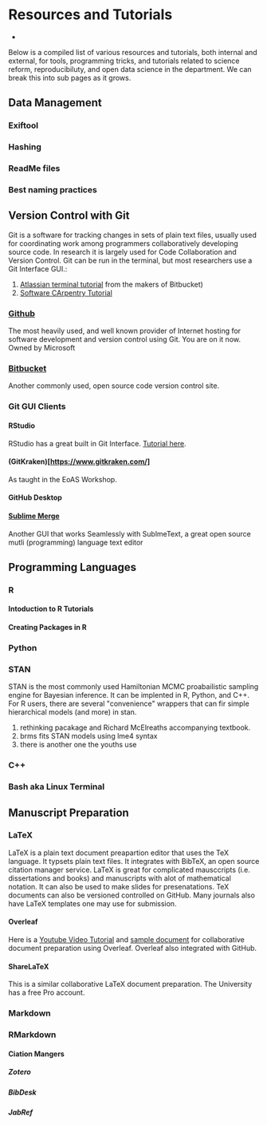 # Resources and Tutorials
*
Below is a compiled list of various resources and tutorials, both internal and external, for tools, programming tricks, and tutorials related to science reform, reproducibiluty, and open data science in the department.
We can break this into sub pages as it grows.
## Data Management
### Exiftool
### Hashing
### ReadMe files
### Best naming practices
## Version Control with Git
Git is a software for tracking changes in sets of plain text files, usually used for coordinating work among programmers collaboratively developing source code. 
In research it is largely used for Code Collaboration and Version Control.
Git can be run in the terminal, but most researchers use a Git Interface GUI.:
1. [Atlassian terminal tutorial](https://www.atlassian.com/git) from the makers of Bitbucket)
2. [Software CArpentry Tutorial](https://swcarpentry.github.io/git-novice/)

### [Github](https://github.com/)
The most heavily used, and well known provider of Internet hosting for software development and version control using Git. You are on it now. Owned by Microsoft
### [Bitbucket](https://bitbucket.org/)
Another commonly used, open source code version control site.
### Git GUI Clients
#### RStudio
RStudio has a great built in Git Interface. [Tutorial here](https://happygitwithr.com/).
#### (GitKraken)[https://www.gitkraken.com/]
As taught in the EoAS Workshop.
#### GitHub Desktop
#### [Sublime Merge](https://www.sublimemerge.com/)
Another GUI that works Seamlessly with SublmeText, a great open source mutli (programming) language text editor



## Programming Languages
### R
#### Intoduction to R Tutorials
#### Creating Packages in R
### Python
### STAN
STAN is the most commonly used Hamiltonian MCMC proabailistic sampling engine for Bayesian inference. It can be implented in R, Python, and C++.
For R users, there are several "convenience" wrappers that can fir simple hierarchical models (and more) in stan.
1. rethinking pacakage and Richard McElreaths accompanying textbook.
2. brms fits STAN models using lme4 syntax
3. there is another one the youths use
### C++
### Bash aka Linux Terminal

## Manuscript Preparation
### LaTeX
LaTeX is a plain text document preapartion editor that uses the TeX language. 
It typsets plain text files. It integrates with BibTeX, an open source citation manager service. 
LaTeX is great for complicated mausccripts (i.e. dissertations and books) and manuscripts with alot of mathematical notation. 
It can also be used to make slides for presenatations. 
TeX documents can also be versioned controlled on GitHub. 
Many journals also have LaTeX templates one may use for submission.
#### Overleaf
Here is a [Youtube Video Tutorial](https://www.youtube.com/watch?v=5dnK2knSu0Q&t=2s) and [sample document](https://www.overleaf.com/project/5c3c4116de500c6cd5652f2f) for collaborative document preparation using Overleaf. 
Overleaf also integrated with GitHub.
#### ShareLaTeX
This is a similar collaborative LaTeX document preparation. The University has a free Pro account.
### Markdown
### RMarkdown
#### Ciation Mangers
##### Zotero
##### BibDesk
##### JabRef

